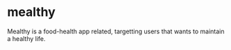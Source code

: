 # mealthy
Mealthy is a food-health app related, targetting users that wants to maintain a healthy life.
